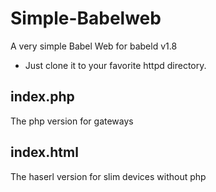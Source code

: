 # Simple-Babelweb
A very simple Babel Web for babeld v1.8
* Just clone it to your favorite httpd directory.

## index.php
The php version for gateways

## index.html
The haserl version for slim devices without php
